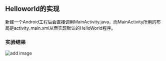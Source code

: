 ## Helloworld的实现
新建一个Android工程后会直接调用MainActivity.java，而MainActivity所用的布局是activity_main.xml从而实现默认的HelloWorld程序。
### 实验结果
![add image](https://github.com/Xxy-fjnu/Android_lab/blob/master/Lab1_HelloWorld/screenshots/1.png)
